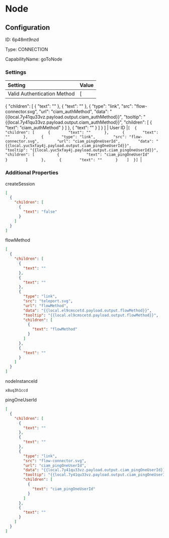 # Node
## Configuration
ID:  6p48mt9nzd

Type: CONNECTION 

CapabilityName: goToNode

### Settings
| Setting | Value  |
| :------------------------ | ---------------------------------------- |
| Valid Authentication Method | [
  {
    "children": [
      {
        "text": ""
      },
      {
        "text": ""
      },
      {
        "type": "link",
        "src": "flow-connector.svg",
        "url": "ciam_authMethod",
        "data": "{{local.7y41qu33vz.payload.output.ciam_authMethod}}",
        "tooltip": "{{local.7y41qu33vz.payload.output.ciam_authMethod}}",
        "children": [
          {
            "text": "ciam_authMethod"
          }
        ]
      },
      {
        "text": ""
      }
    ]
  }
]
| User ID |```[  {    "children": [      {        "text": ""      },      {        "text": ""      },      {        "type": "link",        "src": "flow-connector.svg",        "url": "ciam_pingOneUserId",        "data": "{{local.yuc5xfay4j.payload.output.ciam_pingOneUserId}}",        "tooltip": "{{local.yuc5xfay4j.payload.output.ciam_pingOneUserId}}",        "children": [          {            "text": "ciam_pingOneUserId"          }        ]      },      {        "text": ""      }    ]  }] ```|





### Additional Properties
createSession
```json 
[
  {
    "children": [
      {
        "text": "false"
      }
    ]
  }
]
```


flowMethod
```json 
[
  {
    "children": [
      {
        "text": ""
      },
      {
        "text": ""
      },
      {
        "type": "link",
        "src": "teleport.svg",
        "url": "flowMethod",
        "data": "{{local.el9cmscetd.payload.output.flowMethod}}",
        "tooltip": "{{local.el9cmscetd.payload.output.flowMethod}}",
        "children": [
          {
            "text": "flowMethod"
          }
        ]
      },
      {
        "text": ""
      }
    ]
  }
]
```


nodeInstanceId
```string 
x8uq3h1ccd
```


pingOneUserId
```json 
[
  {
    "children": [
      {
        "text": ""
      },
      {
        "text": ""
      },
      {
        "type": "link",
        "src": "flow-connector.svg",
        "url": "ciam_pingOneUserId",
        "data": "{{local.7y41qu33vz.payload.output.ciam_pingOneUserId}}",
        "tooltip": "{{local.7y41qu33vz.payload.output.ciam_pingOneUserId}}",
        "children": [
          {
            "text": "ciam_pingOneUserId"
          }
        ]
      },
      {
        "text": ""
      }
    ]
  }
]
```





